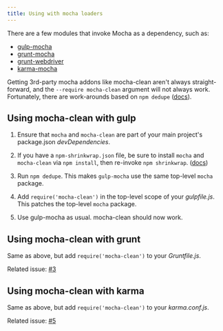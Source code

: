 ```yaml
---
title: Using with mocha loaders
---
```


There are a few modules that invoke Mocha as a dependency, such as:

 * [gulp-mocha](http://npmjs.org/package/gulp-mocha)
 * [grunt-mocha](http://npmjs.org/package/grunt-mocha)
 * [grunt-webdriver](http://npmjs.org/package/grunt-webdriver)
 * [karma-mocha](http://npmjs.org/package/karma-mocha)

Getting 3rd-party mocha addons like mocha-clean aren't always straight-forward, and the `--require mocha-clean` argument will not always work. Fortunately, there are work-arounds based on `npm dedupe` ([docs](https://www.npmjs.org/doc/cli/npm-dedupe.html)).

## Using mocha-clean with gulp

1. Ensure that `mocha` and `mocha-clean` are part of your main project's package.json *devDependencies*.

2. If you have a `npm-shrinkwrap.json` file, be sure to install `mocha` and `mocha-clean` via `npm install`, then re-invoke `npm shrinkwrap`. ([docs](https://www.npmjs.org/doc/cli/npm-shrinkwrap.html))

3. Run `npm dedupe`. This makes `gulp-mocha` use the same top-level `mocha` package.

4. Add `require('mocha-clean')` in the top-level scope of your *gulpfile.js*. This patches the top-level `mocha` package.

5. Use gulp-mocha as usual. mocha-clean should now work.

## Using mocha-clean with grunt

Same as above, but add `require('mocha-clean')` to your *Gruntfile.js*.

Related issue: [#3](https://github.com/rstacruz/mocha-clean/issues/3)

## Using mocha-clean with karma

Same as above, but add `require('mocha-clean')` to your *karma.conf.js*.

Related issue: [#5](https://github.com/rstacruz/mocha-clean/issues/5)

